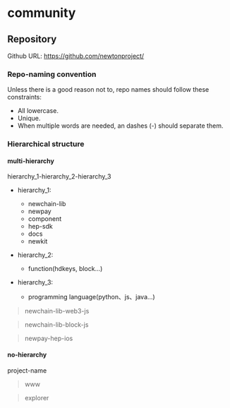 # community

## Repository

Github URL: https://github.com/newtonproject/

### Repo-naming convention

Unless there is a good reason not to, repo names should follow these constraints:

- All lowercase.
- Unique. 
- When multiple words are needed, an dashes (-)  should separate them.

### Hierarchical structure

#### multi-hierarchy

hierarchy_1-hierarchy_2-hierarchy_3

- hierarchy_1:
    - newchain-lib
    - newpay
    - component
    - hep-sdk
    - docs
    - newkit

- hierarchy_2:
    - function(hdkeys, block...)

- hierarchy_3:
    - programming language(python、js、java...)

>   newchain-lib-web3-js

>   newchain-lib-block-js

>   newpay-hep-ios

#### no-hierarchy

project-name

> www

> explorer
